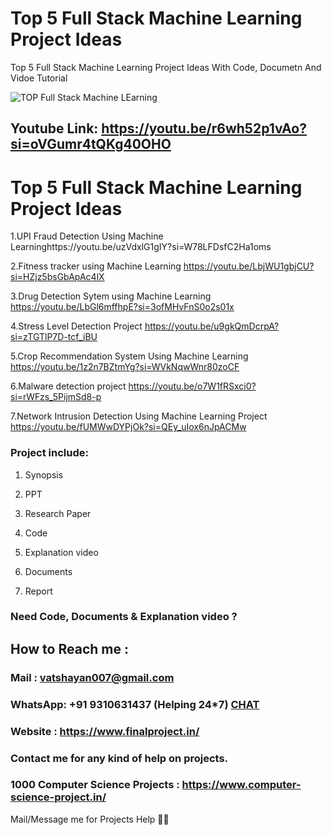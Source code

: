 # Top 5 Full Stack Machine Learning Project Ideas
Top 5 Full Stack Machine Learning Project Ideas With Code, Documetn And Vidoe Tutorial 

![TOP Full Stack Machine LEarning](https://github.com/user-attachments/assets/5d96b23b-1ba5-4eb5-9bfe-8a74e496e4c5)

## Youtube Link: https://youtu.be/r6wh52p1vAo?si=oVGumr4tQKg40OHO

# Top 5 Full Stack Machine Learning Project Ideas

1.UPI Fraud Detection Using Machine Learninghttps://youtu.be/uzVdxlG1gIY?si=W78LFDsfC2Ha1oms

2.Fitness tracker using Machine Learning	https://youtu.be/LbjWU1gbjCU?si=HZjz5bsGbApAc4lX

3.Drug Detection Sytem using Machine Learning	https://youtu.be/LbGl6mffhpE?si=3ofMHvFnS0o2s01x

4.Stress Level Detection Project 	https://youtu.be/u9gkQmDcrpA?si=zTGTlP7D-tcf_iBU

5.Crop Recommendation System Using Machine Learning 	https://youtu.be/1z2n7BZtmYg?si=WVkNqwWnr80zoCF

6.Malware detection project	https://youtu.be/o7W1fRSxci0?si=rWFzs_5PijmSd8-p

7.Network Intrusion Detection Using Machine Learning Project	https://youtu.be/fUMWwDYPjOk?si=QEy_uIox6nJpACMw

### Project include: 

1. Synopsis

2. PPT

3. Research Paper


4. Code

5. Explanation video

6. Documents

7. Report


### Need Code, Documents & Explanation video ? 

## How to Reach me :

### Mail : vatshayan007@gmail.com 

### WhatsApp: +91 9310631437 (Helping 24*7) **[CHAT](https://wa.me/message/CHWN2AHCPMAZK1)** 

### Website : https://www.finalproject.in/

### Contact me for any kind of help on projects.
### 1000 Computer Science Projects : https://www.computer-science-project.in/


Mail/Message me for Projects Help 🙏🏻
